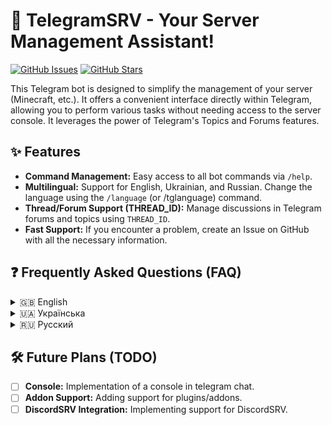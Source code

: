 # 🚀 TelegramSRV - Your Server Management Assistant!
[![GitHub Issues](https://img.shields.io/github/issues/Sapphire-Team/TelegramSRV)](https://github.com/Sapphire-Team/TelegramSRV/issues)
[![GitHub Stars](https://img.shields.io/github/stars/Sapphire-Team/TelegramSRV)](https://github.com/Sapphire-Team/TelegramSRV/stargazers)
<!-- Add other badges as needed: license, version, etc. -->
This Telegram bot is designed to simplify the management of your server (Minecraft, etc.).  It offers a convenient interface directly within Telegram, allowing you to perform various tasks without needing access to the server console.  It leverages the power of Telegram's Topics and Forums features.

## ✨ Features

*   **Command Management:** Easy access to all bot commands via `/help`.
*   **Multilingual:** Support for English, Ukrainian, and Russian. Change the language using the `/language` (or /tglanguage) command.
*   **Thread/Forum Support (THREAD_ID):** Manage discussions in Telegram forums and topics using `THREAD_ID`.
*   **Fast Support:** If you encounter a problem, create an Issue on GitHub with all the necessary information.

## ❓ Frequently Asked Questions (FAQ)

<details>
<summary>🇬🇧 English</summary>

*   **How can I see the list of commands?**
    *   Just type `/help` =)
*   **How to change the language?**
    *   Start your Telegram Bot and type: `/language ...` (`/help` for more info)
*   **I've got an error, what should I do?**
    *   Create an Issue on GitHub and provide logs with the error, and how you got it.
*   **How to use THREAD_ID and what is it for?**
    *   `THREAD_ID` is used to specify a thread in "Forums" or "Topics" in Telegram.

</details>

<details>
<summary>🇺🇦 Українська</summary>

*   **Як я можу побачити список команд?**
    *   Просто напишіть `/help` =)
*   **Як змінити мову?**
    *   Запустіть Telegram-бота і напишіть: `/language ...` (`/help` for more information)
*   **Я отримав помилку, що мені робити?**
    *   Створіть "Issue" on GitHub and provide logs with the error, and how you got it.
*   **Як використовувати THREAD_ID і для чого він потрібен?**
    *   `THREAD_ID` is used to specify a thread in "Forums" or "Topics" in Telegram.

</details>

<details>
<summary>🇷🇺 Русский</summary>

*   **Как я могу увидеть список команд?**
    *   Просто напиши `/help` =)
*   **Как поменять язык?**
    *   Запустите Telegram бота и напишите: `/language ...` (`/help` for more information)
*   **Я получил ошибку, что мне делать?**
    *   Create an Issue on GitHub and provide logs with the error, and how you got it.
*   **Как использовать THREAD_ID и для чего он нужен?**
    *   `THREAD_ID` is used to specify a thread in "Forums" or "Topics" in Telegram.

</details>

## 🛠️ Future Plans (TODO)
*   [ ] **Console:** Implementation of a console in telegram chat.
*   [ ] **Addon Support:** Adding support for plugins/addons.
*   [ ] **DiscordSRV Integration:** Implementing support for DiscordSRV.